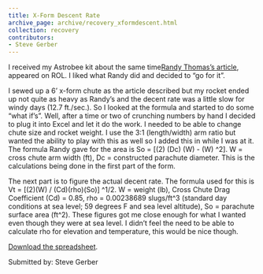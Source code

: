 ```yaml
---
title: X-Form Descent Rate
archive_page: archive/recovery_xformdescent.html
collection: recovery
contributors:
- Steve Gerber
---
```

I received my Astrobee kit about the same time[Randy Thomas’s article](http://www.rocketryonline.com/how-to/astrobee/astrobee_proj.html), appeared on ROL. I liked what Randy did and decided to “go for it”.

I sewed up a 6’ x-form chute as the article described but my rocket ended up not quite as heavy as Randy’s and the decent rate was a little slow for windy days (12.7 ft./sec.). So I looked at the formula and started to do some “what if’s”. Well, after a time or two of crunching numbers by hand I decided to plug it into Excel and let it do the work. I needed to be able to change chute size and rocket weight. I use the 3:1 (length/width) arm ratio but wanted the ability to play with this as well so I added this in while I was at it. The formula Randy gave for the area is So = [(2) (Dc) (W) - (W) ^2]. W = cross chute arm width (ft), Dc = constructed parachute diameter. This is the calculations being done in the first part of the form.

The next part is to figure the actual decent rate. The formula used for this is Vt = [(2)(W) / (Cd)(rho)(So)] ^1/2. W = weight (lb), Cross Chute Drag Coefficient (Cd) = 0.85, rho = 0.00238689 slugs/ft^3 (standard day conditions at sea level; 59 degrees F and sea level altitude), So = parachute surface area (ft^2). These figures got me close enough for what I wanted even though they were at sea level. I didn’t feel the need to be able to calculate rho for elevation and temperature, this would be nice though.

[Download the spreadsheet](xformdescent.xls).

Submitted by: Steve Gerber

